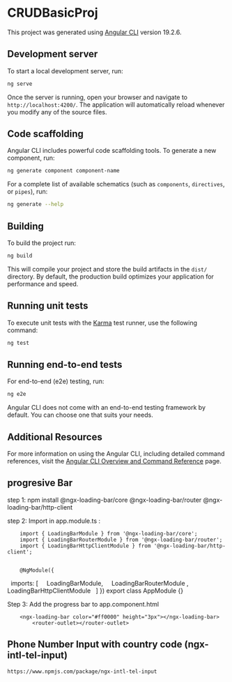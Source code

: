 # CRUDBasicProj

This project was generated using [Angular CLI](https://github.com/angular/angular-cli) version 19.2.6.

## Development server

To start a local development server, run:

```bash
ng serve
```

Once the server is running, open your browser and navigate to `http://localhost:4200/`. The application will automatically reload whenever you modify any of the source files.

## Code scaffolding

Angular CLI includes powerful code scaffolding tools. To generate a new component, run:

```bash
ng generate component component-name
```

For a complete list of available schematics (such as `components`, `directives`, or `pipes`), run:

```bash
ng generate --help
```

## Building

To build the project run:

```bash
ng build
```

This will compile your project and store the build artifacts in the `dist/` directory. By default, the production build optimizes your application for performance and speed.

## Running unit tests

To execute unit tests with the [Karma](https://karma-runner.github.io) test runner, use the following command:

```bash
ng test
```

## Running end-to-end tests

For end-to-end (e2e) testing, run:

```bash
ng e2e
```

Angular CLI does not come with an end-to-end testing framework by default. You can choose one that suits your needs.

## Additional Resources

For more information on using the Angular CLI, including detailed command references, visit the [Angular CLI Overview and Command Reference](https://angular.dev/tools/cli) page.


## progresive Bar
step 1: npm install @ngx-loading-bar/core @ngx-loading-bar/router @ngx-loading-bar/http-client

step 2: Import in app.module.ts :
        
        import { LoadingBarModule } from '@ngx-loading-bar/core';
        import { LoadingBarRouterModule } from '@ngx-loading-bar/router';
        import { LoadingBarHttpClientModule } from '@ngx-loading-bar/http-client';


        @NgModule({
                 imports: [
                    LoadingBarModule,
                    LoadingBarRouterModule , LoadingBarHttpClientModule
                     ]
            })
        export class AppModule {}

Step 3: Add the progress bar to app.component.html


        <ngx-loading-bar color="#ff0000" height="3px"></ngx-loading-bar>
            <router-outlet></router-outlet>


## Phone Number Input with country code (ngx-intl-tel-input)
    https://www.npmjs.com/package/ngx-intl-tel-input
